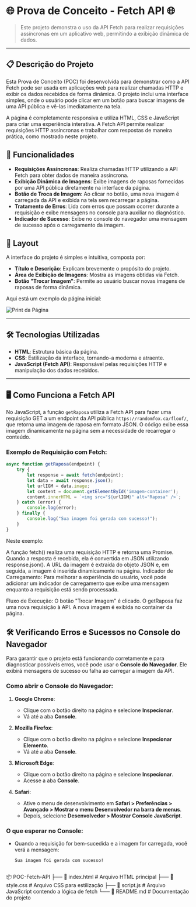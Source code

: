 # 🌐 Prova de Conceito - Fetch API 🌐

> Este projeto demonstra o uso da API Fetch para realizar requisições assíncronas em um aplicativo web, permitindo a exibição dinâmica de dados.

---

## 📋 Descrição do Projeto

Esta Prova de Conceito (POC) foi desenvolvida para demonstrar como a API Fetch pode ser usada em aplicações web para realizar chamadas HTTP e exibir os dados recebidos de forma dinâmica. O projeto inclui uma interface simples, onde o usuário pode clicar em um botão para buscar imagens de uma API pública e vê-las imediatamente na tela.

A página é completamente responsiva e utiliza HTML, CSS e JavaScript para criar uma experiência interativa. A Fetch API permite realizar requisições HTTP assíncronas e trabalhar com respostas de maneira prática, como mostrado neste projeto.

## 🚀 Funcionalidades

- **Requisições Assíncronas**: Realiza chamadas HTTP utilizando a API Fetch para obter dados de maneira assíncrona.
- **Exibição Dinâmica de Imagens**: Exibe imagens de raposas fornecidas por uma API pública diretamente na interface da página.
- **Botão de Troca de Imagem**: Ao clicar no botão, uma nova imagem é carregada da API e exibida na tela sem recarregar a página.
- **Tratamento de Erros**: Lida com erros que possam ocorrer durante a requisição e exibe mensagens no console para auxiliar no diagnóstico.
- **Indicador de Sucesso**: Exibe no console do navegador uma mensagem de sucesso após o carregamento da imagem.

## 🎨 Layout

A interface do projeto é simples e intuitiva, composta por:

- **Título e Descrição**: Explicam brevemente o propósito do projeto.
- **Área de Exibição de Imagens**: Mostra as imagens obtidas via Fetch.
- **Botão "Trocar Imagem"**: Permite ao usuário buscar novas imagens de raposas de forma dinâmica.
  
Aqui está um exemplo da página inicial:

![Print da Página](/POC-04-Fetch-main/imgs/tela_inicial.png)

---

## 🛠️ Tecnologias Utilizadas

- **HTML**: Estrutura básica da página.
- **CSS**: Estilização da interface, tornando-a moderna e atraente.
- **JavaScript (Fetch API)**: Responsável pelas requisições HTTP e manipulação dos dados recebidos.

---

## 🖥️ Como Funciona a Fetch API

No JavaScript, a função `getRaposa` utiliza a Fetch API para fazer uma requisição GET a um endpoint da API pública `https://randomfox.ca/floof/`, que retorna uma imagem de raposa em formato JSON. O código exibe essa imagem dinamicamente na página sem a necessidade de recarregar o conteúdo.

### Exemplo de Requisição com Fetch:

```javascript
async function getRaposa(endpoint) {
    try {
        let response = await fetch(endpoint);
        let data = await response.json();
        let urlIGM = data.image;  
        let content = document.getElementById('imagem-container');
        content.innerHTML = `<img src="${urlIGM}" alt="Raposa" />`;
    } catch (error) {
        console.log(error);
    } finally {
        console.log("Sua imagem foi gerada com sucesso!");
    }
}
```
Neste exemplo:

A função fetch() realiza uma requisição HTTP e retorna uma Promise.
Quando a resposta é recebida, ela é convertida em JSON utilizando response.json().
A URL da imagem é extraída do objeto JSON e, em seguida, a imagem é inserida dinamicamente na página.
Indicador de Carregamento:
Para melhorar a experiência do usuário, você pode adicionar um indicador de carregamento que exibe uma mensagem enquanto a requisição está sendo processada.

Fluxo de Execução:
O botão "Trocar Imagem" é clicado.
O getRaposa faz uma nova requisição à API.
A nova imagem é exibida no container da página.

## 🛠️ Verificando Erros e Sucessos no Console do Navegador

Para garantir que o projeto está funcionando corretamente e para diagnosticar possíveis erros, você pode usar o **Console do Navegador**. Ele exibirá mensagens de sucesso ou falha ao carregar a imagem da API.

### Como abrir o Console do Navegador:

1. **Google Chrome**:
   - Clique com o botão direito na página e selecione **Inspecionar**.
   - Vá até a aba **Console**.

2. **Mozilla Firefox**:
   - Clique com o botão direito na página e selecione **Inspecionar Elemento**.
   - Vá até a aba **Console**.

3. **Microsoft Edge**:
   - Clique com o botão direito na página e selecione **Inspecionar**.
   - Acesse a aba **Console**.

4. **Safari**:
   - Ative o menu de desenvolvimento em **Safari > Preferências > Avançado > Mostrar o menu Desenvolvedor na barra de menus**.
   - Depois, selecione **Desenvolvedor > Mostrar Console JavaScript**.

### O que esperar no Console:

- Quando a requisição for bem-sucedida e a imagem for carregada, você verá a mensagem:
  ```plaintext
  Sua imagem foi gerada com sucesso!


📦 POC-Fetch-API
├── 📜 index.html        # Arquivo HTML principal
├── 📜 style.css         # Arquivo CSS para estilização
├── 📜 script.js         # Arquivo JavaScript contendo a lógica de fetch
└── 📜 README.md         # Documentação do projeto



